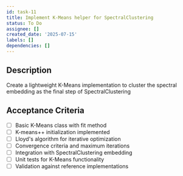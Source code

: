 ```yaml
---
id: task-11
title: Implement K-Means helper for SpectralClustering
status: To Do
assignee: []
created_date: '2025-07-15'
labels: []
dependencies: []
---
```


## Description

Create a lightweight K-Means implementation to cluster the spectral embedding as the final step of SpectralClustering

## Acceptance Criteria

- [ ] Basic K-Means class with fit method
- [ ] K-means++ initialization implemented
- [ ] Lloyd's algorithm for iterative optimization
- [ ] Convergence criteria and maximum iterations
- [ ] Integration with SpectralClustering embedding
- [ ] Unit tests for K-Means functionality
- [ ] Validation against reference implementations
